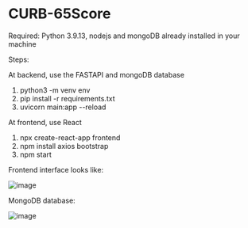 # CURB-65Score

Required: Python 3.9.13, nodejs and mongoDB already installed in your machine

Steps:

At backend, use the FASTAPI and mongoDB database
  1. python3 -m venv env
  2. pip install -r requirements.txt
  3. uvicorn main:app --reload 
       
 
At frontend, use React
  1. npx create-react-app frontend
  2. npm install axios bootstrap
  3. npm start


Frontend interface looks like:

![image](https://github.com/yuleifan/CURB-65Score/assets/42140258/1c09964f-7d30-4b41-826c-1e00d6cd3c43)


MongoDB database:

![image](https://github.com/yuleifan/CURB-65Score/assets/42140258/8a4c73b5-98e8-47ae-9b1e-f68fd1e1bc12)

